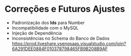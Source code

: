 # Correções e Futuros Ajustes

- Padronização dos **Ids** para Number
- Incompatibilidade com o MySQL
- Injeção de Dependência
- Inconsistências no Schema do Banco de Dados
  https://prod.liveshare.vsengsaas.visualstudio.com/join?6A291DEE0884F010378798465FB9B208B9AF
